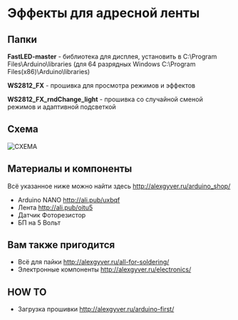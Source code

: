# Эффекты для адресной ленты

## Папки

**FastLED-master** - библиотека для дисплея, установить в C:\Program Files\Arduino\libraries (для 64 разрядных Windows C:\Program Files(x86)\Arduino\libraries)
  
**WS2812_FX** - прошивка для просмотра режимов и эффектов

**WS2812_FX_rndChange_light** - прошивка со случайной сменой режимов и адаптивной подсветкой

## Схема
![СХЕМА](https://github.com/AlexGyver/WS2812_FX/blob/master/scheme.jpg)

##  Материалы и компоненты
Всё указанное ниже можно найти здесь
http://alexgyver.ru/arduino_shop/

* Arduino NANO http://ali.pub/uxbqf
* Лента http://ali.pub/oitu5
* Датчик Фоторезистор
* БП на 5 Вольт

## Вам также пригодится 
* Всё для пайки http://alexgyver.ru/all-for-soldering/
* Электронные компоненты http://alexgyver.ru/electronics/

## HOW TO
* Загрузка прошивки http://alexgyver.ru/arduino-first/